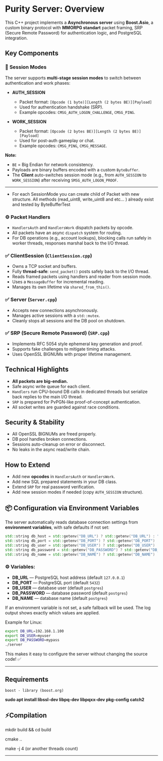 # Purity Server: Overview

This C++ project implements a **Asynchronous server** using **Boost.Asio**, a custom binary protocol with **MMORPG standart** packet framing, SRP (Secure Remote Password) for authentication logic, and PostgreSQL integration.

## Key Components

### 🧩 **Session Modes**

The server supports **multi-stage session modes** to switch between authentication and work phases:

- **AUTH_SESSION**
    - Packet format: `[Opcode (1 byte)][Length (2 bytes BE)][Payload]`
    - Used for authentication handshake (SRP).
    - Example opcodes: `CMSG_AUTH_LOGON_CHALLENGE`, `CMSG_PING`.

- **WORK_SESSION**
    - Packet format: `[Opcode (2 bytes BE)][Length (2 bytes BE)][Payload]`
    - Used for post-auth gameplay or chat.
    - Example opcodes: `CMSG_PING`, `CMSG_MESSAGE`.

**Note:**
- `BE` = Big Endian for network consistency.
- Payloads are binary buffers encoded with a custom `ByteBuffer`.
- The **Client** auto-switches session mode (e.g., from `AUTH_SESSION` to `WORK_SESSION`) after receiving `SMSG_AUTH_LOGON_PROOF`.

---

- For each SessionMode you can create child of Packet with new structure. All methods (read_uint8, write_uint8 and etc... ) already exist and tested by ByteBufferTest

### ⚙️ **Packet Handlers**

- `HandlersAuth` and `HandlersWork` dispatch packets by opcode.
- All packets have an async `dispatch` system for routing.
- For DB operations (e.g., account lookups), blocking calls run safely in worker threads, responses marshal back to the I/O thread.

### ✅ **ClientSession** (`ClientSession.cpp`)
- Owns a TCP socket and buffers.
- Fully **thread-safe**: `send_packet()` posts safely back to the I/O thread.
- Reads framed packets using handlers and reader from session mode.
- Uses a `MessageBuffer` for incremental reading.
- Manages its own lifetime via `shared_from_this()`.

### ✅ **Server** (`Server.cpp`)
- Accepts new connections asynchronously.
- Manages active sessions with a `std::mutex`.
- Cleanly stops all sessions and the DB pool on shutdown.

### ✅ **SRP (Secure Remote Password)** (`SRP.cpp`)
- Implements RFC 5054 style ephemeral key generation and proof.
- Supports fake challenges to mitigate timing attacks.
- Uses OpenSSL BIGNUMs with proper lifetime management.

## Technical Highlights

- **All packets are big-endian.**
- Safe async write queue for each client.
- `Handlers` run CPU-bound DB calls in dedicated threads but serialize back replies to the main I/O thread.
- `SRP` is prepared for PvPGN-like proof-of-concept authentication.
- All socket writes are guarded against race conditions.

## Security & Stability

- All OpenSSL BIGNUMs are freed properly.
- DB pool handles broken connections.
- Sessions auto-cleanup on error or disconnect.
- No leaks in the async read/write chain.

## How to Extend

- Add new **opcodes** in `HandlersAuth` or `HandlersWork`.
- Add new SQL prepared statements in your DB class.
- Extend `SRP` for real password verification.
- Add new session modes if needed (copy `AUTH_SESSION` structure).

## 📦 Configuration via Environment Variables

The server automatically reads database connection settings from **environment variables**, with safe defaults if not set:

```cpp
std::string db_host = std::getenv("DB_URL") ? std::getenv("DB_URL") : "127.0.0.1";
std::string db_port = std::getenv("DB_PORT") ? std::getenv("DB_PORT") : "5432";
std::string db_user = std::getenv("DB_USER") ? std::getenv("DB_USER") : "postgres";
std::string db_password = std::getenv("DB_PASSWORD") ? std::getenv("DB_PASSWORD") : "postgres";
std::string db_name = std::getenv("DB_NAME") ? std::getenv("DB_NAME") : "postgres";
```

### ⚙️ Variables:
- **DB_URL** — PostgreSQL host address (default `127.0.0.1`)
- **DB_PORT** — PostgreSQL port (default `5432`)
- **DB_USER** — database user (default `postgres`)
- **DB_PASSWORD** — database password (default `postgres`)
- **DB_NAME** — database name (default `postgres`)

If an environment variable is not set, a safe fallback will be used. The log output shows exactly which values are applied.

Example for Linux:
```bash
export DB_URL=192.168.1.100
export DB_USER=myuser
export DB_PASSWORD=mypass
./server
```

This makes it easy to configure the server without changing the source code! ✅


---

## Requirements
```
boost - library (boost.org)
```


**sudo apt install libssl-dev libpq-dev libpqxx-dev pkg-config catch2**

## ⚡️Compilation

mkdir build && cd build

cmake ..

make -j 4             (or another threads count)

---